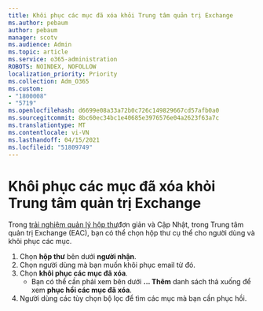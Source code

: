 ```yaml
---
title: Khôi phục các mục đã xóa khỏi Trung tâm quản trị Exchange
ms.author: pebaum
author: pebaum
manager: scotv
ms.audience: Admin
ms.topic: article
ms.service: o365-administration
ROBOTS: NOINDEX, NOFOLLOW
localization_priority: Priority
ms.collection: Adm_O365
ms.custom:
- "1800008"
- "5719"
ms.openlocfilehash: d6699e08a33a72b0c726c149829667cd57afb0a0
ms.sourcegitcommit: 8bc60ec34bc1e40685e3976576e04a2623f63a7c
ms.translationtype: MT
ms.contentlocale: vi-VN
ms.lasthandoff: 04/15/2021
ms.locfileid: "51809749"
---
```

# <a name="recover-deleted-items-from-exchange-admin-center"></a>Khôi phục các mục đã xóa khỏi Trung tâm quản trị Exchange

Trong [trải nghiệm quản lý hộp thư](https://admin.exchange.microsoft.com/#/mailboxes)đơn giản và Cập Nhật, trong Trung tâm quản trị Exchange (EAC), bạn có thể chọn hộp thư cụ thể cho người dùng và khôi phục các mục.

1. Chọn **hộp thư** bên dưới **người nhận**.
2. Chọn người dùng mà bạn muốn khôi phục email từ đó.
3. Chọn **khôi phục các mục đã xóa**.
    - Bạn có thể cần phải xem bên dưới **... Thêm** danh sách thả xuống để xem **phục hồi các mục đã xóa**.
4. Người dùng các tùy chọn bộ lọc để tìm các mục mà bạn cần phục hồi.
